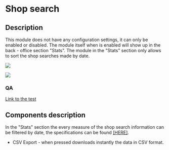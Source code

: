 # Shop search

## Description

This module does not have any configuration settings, it can only be enabled or disabled. The module itself when is enabled will show up in the back - office section "Stats". The module in the "Stats" section only allows to sort the shop searches made by date.

![](<../../../../../.gitbook/assets/Screenshot 2022-08-16 at 13-52-29 Module manager • test.png>)

![](<../../../../../.gitbook/assets/Screenshot 2022-08-16 at 14-05-28 Stats • test.png>)



### QA&#x20;

[Link to the test](https://build.prestashop-project.org/test-scenarios/scenarios/modules/statssearch.html)

## Components description



In the "Stats" section the every measure of the shop search information can be filtered by date, the specifications can be found [\[HERE\]](../../../common-components/filtering-components-in-stats.md).

* CSV Export - when pressed downloads instantly the data in CSV format.
